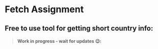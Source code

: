 # Fetch Assignment

## Free to use tool for getting short country info:

> ####  Work in progress - wait for updates 😉:

